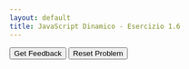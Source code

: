 ```yaml
---
layout: default
title: JavaScript Dinamico - Esercizio 1.6
---
```


<div id="jsDinamico_es1-6-sortableTrash" class="sortable-code"></div> 
<div id="jsDinamico_es1-6-sortable" class="sortable-code"></div> 
<div style="clear:both;"></div> 
<p> 
    <input id="jsDinamico_es1-6-feedbackLink" value="Get Feedback" type="button" /> 
    <input id="jsDinamico_es1-6-newInstanceLink" value="Reset Problem" type="button" /> 
</p> 
<script type="text/javascript"> 
(function(){
  var initial = "&lt;!DOCTYPE html&gt;\n" +
    "&lt;html lang=&quot;it&quot;&gt;\n" +
    "&lt;head&gt;\n" +
    "    &lt;meta charset=&quot;UTF-8&quot;&gt;\n" +
    "    &lt;meta name=&quot;viewport&quot; content=&quot;width=device-width, initial-scale=1.0&quot;&gt;\n" +
    "    &lt;title&gt;Esercizio: Primo Elemento Figlio&lt;/title&gt;\n" +
    "    &lt;style&gt;\n" +
    "        #contenitore {\n" +
    "            border: 2px solid #333;\n" +
    "            padding: 10px;\n" +
    "            margin-bottom: 10px;\n" +
    "        }\n" +
    "        .figlio {\n" +
    "            margin: 5px 0;\n" +
    "            padding: 5px;\n" +
    "            border: 1px solid #999;\n" +
    "        }\n" +
    "    &lt;/style&gt;\n" +
    "&lt;/head&gt;\n" +
    "&lt;body&gt;\n" +
    "    &lt;h1&gt;Esercizio: Ottenere il primo elemento figlio di un elemento padre&lt;/h1&gt;\n" +
    "    &lt;div id=&quot;contenitore&quot;&gt;\n" +
    "        &lt;p class=&quot;figlio&quot;&gt;Primo figlio&lt;/p&gt;\n" +
    "        &lt;p class=&quot;figlio&quot;&gt;Secondo figlio&lt;/p&gt;\n" +
    "        &lt;p class=&quot;figlio&quot;&gt;Terzo figlio&lt;/p&gt;\n" +
    "    &lt;/div&gt;\n" +
    "    &lt;button onclick=&quot;modificaPrimoFiglio()&quot;&gt;Modifica il primo figlio&lt;/button&gt;\n" +
    "    &lt;script&gt;\n" +
    "        function modificaPrimoFiglio() {\n" +
    "            const padre = document.getElementById(&#039;contenitore&#039;);\n" +
    "            const primoFiglio = padre.firstElementChild;\n" +
    "            primoFiglio.style.backgroundColor = &#039;lightblue&#039;;\n" +
    "            primoFiglio.style.fontWeight = &#039;bold&#039;;\n" +
    "            primoFiglio.textContent = &#039;Il primo figlio è stato modificato!&#039;;\n" +
    "        }\n" +
    "    &lt;/script&gt;\n" +
    "&lt;/body&gt;\n" +
    "&lt;/html&gt;\n" +
    "primoFiglio.text-content = &#039;Il primo figlio è stato modificato!&#039;; #distractor\n" +
    "const primoFiglio = padre.FirstElementChild; #distractor\n" +
    "const padre = getElementById(&#039;contenitore&#039;); #distractor";
  var parsonsPuzzle = new ParsonsWidget({
    "sortableId": "jsDinamico_es1-6-sortable",
    "max_wrong_lines": 10,
    "grader": ParsonsWidget._graders.LineBasedGrader,
    "exec_limit": 2500,
    "can_indent": true,
    "x_indent": 50,
    "lang": "en",
    "show_feedback": true,
    "trashId": "jsDinamico_es1-6-sortableTrash"
  });
  parsonsPuzzle.init(initial);
  parsonsPuzzle.shuffleLines();
  $("#jsDinamico_es1-6-newInstanceLink").click(function(event){ 
      event.preventDefault(); 
      parsonsPuzzle.shuffleLines(); 
  }); 
  $("#jsDinamico_es1-6-feedbackLink").click(function(event){ 
      event.preventDefault(); 
      parsonsPuzzle.getFeedback(); 
  }); 
})(); 
</script>
